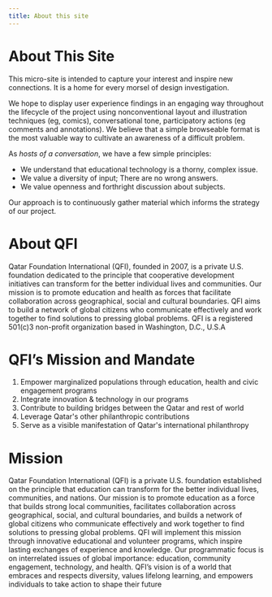```yaml
---
title: About this site
---
```


# About This Site

This micro-site is intended to capture your interest and inspire new connections. It is a home for every morsel of design investigation.

We hope to display user experience findings in an engaging way throughout the lifecycle of the project using nonconventional layout and illustration techniques (eg, comics), conversational tone, participatory actions (eg comments and annotations). We believe that a simple browseable format is the most valuable way to cultivate an awareness of a difficult problem. 

As *hosts of a conversation*, we have a few simple principles:

* We understand that educational technology is a thorny, complex issue. 
* We value a diversity of input; There are no wrong answers. 
* We value openness and forthright discussion about subjects. 

Our approach is to continuously gather material which informs the strategy of our project.

# About QFI
Qatar Foundation International (QFI), founded in 2007, is a private U.S. foundation dedicated to the principle that cooperative development initiatives can transform for the better individual lives and communities. Our mission is to promote education and health as forces that facilitate collaboration across geographical, social and cultural boundaries. QFI aims to build a network of global citizens who communicate effectively and work together to find solutions to pressing global problems.
QFI is a registered 501(c)3 non-profit organization based in Washington, D.C., U.S.A

# QFI’s Mission and Mandate

1.	Empower marginalized populations through education, health and civic engagement programs
2.	Integrate innovation & technology in our programs
3.	Contribute to building bridges between the Qatar and rest of world
4.	Leverage Qatar's other philanthropic contributions
5.	Serve as a visible manifestation of Qatar's international philanthropy

# Mission
Qatar Foundation International (QFI) is a private U.S. foundation established on the principle that education can transform for the better individual lives, communities, and nations. Our mission is to promote education as a force that builds strong local communities, facilitates collaboration across geographical, social, and cultural boundaries, and builds a network of global citizens who communicate effectively and work together to find solutions to pressing global problems.
QFI will implement this mission through innovative educational and volunteer programs, which inspire lasting exchanges of experience and knowledge. Our programmatic focus is on interrelated issues of global importance: education, community engagement, technology, and health. QFI’s vision is of a world that embraces and respects diversity, values lifelong learning, and empowers individuals to take action to shape their future
